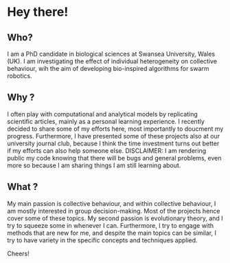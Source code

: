 # Hey there! 

## Who?
I am a PhD candidate in biological sciences at Swansea University, Wales (UK). I am investigating the effect of individual heterogeneity on collective behaviour, wih the aim of developing bio-inspired algorithms for swarm robotics. 

## Why ?

I often play with computational and analytical models by replicating scientific articles, mainly as a personal learning experience. I recently decided to share some of my efforts here, most importantly to doucment my progress. Furthermore, I have presented some of these projects also at our university journal club, because I think the time investment turns out better if my efforts can also help someone else. DISCLAIMER: I am rendering public my code knowing that there will be bugs and general problems, even more so because I am sharing things I am still learning about.

## What ?

My main passion is collective behaviour, and within collective behaviour, I am mostly interested in group decision-making. Most of the projects hence cover some of these topics. My second passion is evolutionary theory, and I try to squeeze some in whenever I can. Furthermore, I try to engage with methods that are new for me, and despite the main topics can be similar, I try to have variety in the specific concepts and techniques applied. 

Cheers! 
